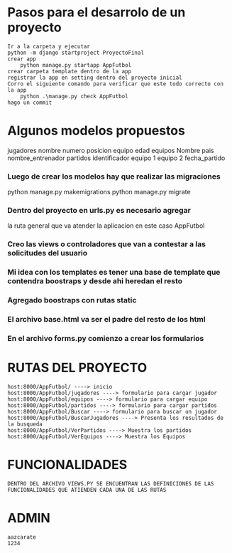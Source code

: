 # Pasos para el desarrolo de un proyecto
	Ir a la carpeta y ejecutar
	python -m django startproject ProyectoFinal
	crear app
        python manage.py startapp AppFutbol
	crear carpeta template dentro de la app
	registrar la app en setting dentro del proyecto inicial
	Corro el siguiente comando para verificar que este todo correcto con la app
		python .\manage.py check AppFutbol
	hago un commit
# Algunos modelos propuestos
jugadores
	nombre
	numero
	posicion
	equipo
	edad
equipos
	Nombre
	pais
	nombre_entrenador
partidos
	identificador
	equipo 1
	equipo 2 
	fecha_partido

### Luego de crear los modelos hay que realizar las migraciones
python manage.py makemigrations
python manage.py migrate
### Dentro del proyecto en urls.py es necesario agregar
  la ruta general que va atender la aplicacion en este caso AppFutbol
### Creo las views o controladores que van a contestar a las solicitudes del usuario

### Mi idea con los templates es tener una base de template que contendra boostraps y desde ahi heredan el resto

### Agregado boostraps con rutas static

### El archivo base.html va ser el padre del resto de los html 

### En el archivo forms.py comienzo a crear los formularios


# RUTAS DEL PROYECTO 
	host:8000/AppFutbol/ ----> inicio 
	host:8000/AppFutbol/jugadores ----> formulario para cargar jugador
	host:8000/AppFutbol/equipos ----> formulario para cargar equipo
	host:8000/AppFutbol/partidos ----> formulario para cargar partidos
	host:8000/AppFutbol/Buscar ----> formulario para buscar un jugador
	host:8000/AppFutbol/BuscarJugadores ----> Presenta los resultados de la busqueda 
	host:8000/AppFutbol/VerPartidos ----> Muestra los partidos
	host:8000/AppFutbol/VerEquipos ----> Muestra los Equipos


# FUNCIONALIDADES 
	DENTRO DEL ARCHIVO VIEWS.PY SE ENCUENTRAN LAS DEFINICIONES DE LAS FUNCIONALIDADES QUE ATIENDEN CADA UNA DE LAS RUTAS
# ADMIN 
	aazcarate
	1234